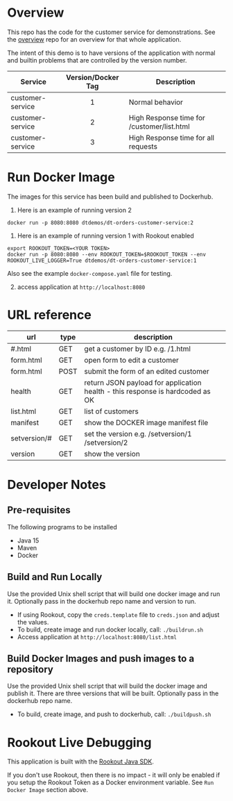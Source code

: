# Overview

This repo has the code for the customer service for demonstrations.  See the [overview](https://github.com/dt-orders/overview) repo for an overview for that whole application.

The intent of this demo is to have versions of the application with normal and builtin problems that are controlled by the version number.

| Service  | Version/Docker Tag | Description |
|---|:---:|---|
| customer-service | 1 | Normal behavior |
| customer-service | 2 | High Response time for /customer/list.html |
| customer-service | 3 | High Response time for all requests |

# Run Docker Image

The images for this service has been build and published to Dockerhub.

1. Here is an example of running version 2

  ```
  docker run -p 8080:8080 dtdemos/dt-orders-customer-service:2
  ```

1. Here is an example of running version 1 with Rookout enabled

  ```
  export ROOKOUT_TOKEN=<YOUR TOKEN>
  docker run -p 8080:8080 --env ROOKOUT_TOKEN=$ROOKOUT_TOKEN --env ROOKOUT_LIVE_LOGGER=True dtdemos/dt-orders-customer-service:1
  ```

  Also see the example `docker-compose.yaml` file for testing.

2. access application at ```http://localhost:8080```

# URL reference

| url | type | description |
|-----|------|-------------|
| #.html | GET | get a customer by ID e.g. /1.html |
| form.html | GET | open form to edit a customer |
| form.html | POST | submit the form of an edited customer |
| health | GET | return JSON payload for application health - this response is hardcoded as OK |
| list.html | GET | list of customers |
| manifest | GET | show the DOCKER image manifest file |
| setversion/# | GET | set the version e.g. /setversion/1  /setversion/2 |
| version | GET | show the version |

# Developer Notes

## Pre-requisites

The following programs to be installed
* Java 15
* Maven
* Docker

## Build and Run Locally

Use the provided Unix shell script that will build one docker image and run it.  Optionally pass in the dockerhub repo name and version to run.

* If using Rookout, copy the `creds.template` file to `creds.json` and adjust the values.
* To build, create image and run docker locally, call: `./buildrun.sh`
* Access application at `http://localhost:8080/list.html`

## Build Docker Images and push images to a repository

Use the provided Unix shell script that will build the docker image and publish it. There are three versions that will be built.  Optionally pass in the dockerhub repo name.

* To build, create image, and push to dockerhub, call: `./buildpush.sh`

# Rookout Live Debugging

This application is built with the [Rookout Java SDK](https://docs.rookout.com/docs/jvm-setup).

If you don't use Rookout, then there is no impact - it will only be enabled if you setup the Rookout Token as a Docker environment variable. See `Run Docker Image` section above.  